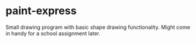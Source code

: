 # paint-express
Small drawing program with basic shape drawing functionality.
Might come in handy for a school assignment later.
